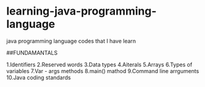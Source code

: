 # learning-java-programming-language
java programming language codes that I have learn 

##FUNDAMANTALS

1.Identifiers
2.Reserved words
3.Data types
4.Aiterals
5.Arrays
6.Types of variables
7.Var - args methods
8.main() mathod
9.Command line arrguments
10.Java coding standards
